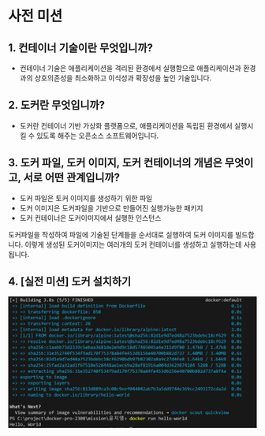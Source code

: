 # 사전 미션

## 1. 컨테이너 기술이란 무엇입니까?

- 컨테이너 기술은 애플리케이션을 격리된 환경에서 실행함으로 애플리케이션과 환경과의 상호의존성을 최소화하고 이식성과 확장성을 높인 기술입니다.

## 2. 도커란 무엇입니까?

- 도커란 컨테이너 기반 가상화 플랫폼으로, 애플리케이션을 독립된 환경에서 실행시킬 수 있도록 해주는 오픈소스 소프트웨어입니다.

## 3. 도커 파일, 도커 이미지, 도커 컨테이너의 개념은 무엇이고, 서로 어떤 관계입니까?

- 도커 파일은 토커 이미지를 생성하기 위한 파일
- 도커 이미지은 도커파일을 기반으로 만들어진 실행가능한 패키지
- 도커 컨테이너은 도커이미지에서 실행한 인스턴스

도커파일을 작성하여 파일에 기술된 단계들을 순서대로 실행하여 도커 이미지를 빌드합니다. 이렇게 생성된 도커이미지는 여러개의 도커 컨테이너를 생성하고 실행하는데 사용 됩니다.

## 4. [실전 미션] 도커 설치하기

![helloworld](./helloworld.png)
